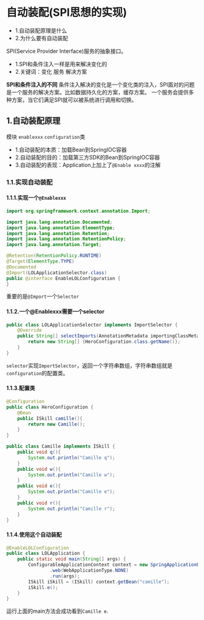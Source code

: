 # 自动装配(SPI思想的实现)
- 1.自动装配原理是什么
- 2.为什么要有自动装配

SPI(Service Provider Interface)服务的抽象接口。
- 1.SPI和条件注入一样是用来解决变化的
- 2.关键词：变化 服务 解决方案

**SPI和条件注入的不同**
条件注入解决的变化是一个变化类的注入，SPI面对的问题是一个服务的解决方案。比如数据持久化的方案，缓存方案。
一个服务会提供多种方案，当它们满足SPI就可以被系统进行调用和切换。

## 1.自动装配原理
模块 ``enablexxx`` ``configuration``类
- 1.自动装配的本质：加载Bean到SpringIOC容器
- 2.自动装配的目的：加载第三方SDK的Bean到SpringIOC容器
- 3.自动装配的表现：Application上加上了``@Enable xxxx``的注解

### 1.1.实现自动装配

#### 1.1.1.实现一个``@Enablexxx``
```java
import org.springframework.context.annotation.Import;

import java.lang.annotation.Documented;
import java.lang.annotation.ElementType;
import java.lang.annotation.Retention;
import java.lang.annotation.RetentionPolicy;
import java.lang.annotation.Target;

@Retention(RetentionPolicy.RUNTIME)
@Target(ElementType.TYPE)
@Documented
@Import(LOLApplicationSelector.class)
public @interface EnableLOLConfiguration {
}
```
重要的是``@Import``一个``Selector``
#### 1.1.2.一个@Enablexxx需要一个selector
```java
public class LOLApplicationSelector implements ImportSelector {
    @Override
    public String[] selectImports(AnnotationMetadata importingClassMetadata) {
        return new String[] {HeroConfiguration.class.getName()};
    }
}
```
``selector``实现``ImportSelector``，返回一个字符串数组，字符串数组就是``configuration``的配置类。

#### 1.1.3.配置类
```java
@Configuration
public class HeroConfiguration {
    @Bean
    public ISkill camille(){
        return new Camille();
    }
}
```
```java
public class Camille implements ISkill {
    public void q(){
        System.out.println("Camille q");
    }
    public void w(){
        System.out.println("Camille w");
    }
    public void e(){
        System.out.println("Camille e");
    }
    public void r(){
        System.out.println("Camille r");
    }
}
```

#### 1.1.4.使用这个自动装配
```java
@EnableLOLConfiguration
public class LOLApplication {
    public static void main(String[] args) {
        ConfigurableApplicationContext context = new SpringApplicationBuilder(LOLApplication.class)
                .web(WebApplicationType.NONE)
                .run(args);
        ISkill iSkill = (ISkill) context.getBean("camille");
        iSkill.e();
    }
}
```
运行上面的main方法会成功看到``Camille e``.